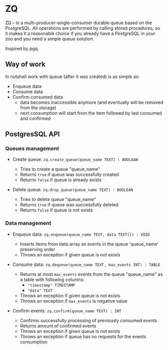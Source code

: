 # ZQ 
ZQ – is a multi-producer-single-consumer durable queue based on the PostgreSQL.
All operations are performed by calling stored procedures, so it makes it a 
reasonable choice if you already have a PostgreSQL in your zoo and you need a 
simple queue solution.

Inspired by pgq.

## Way of work
In nutshell work with queue (after it was created) is as simple as:
- Enqueue data
- Consume data
- Confirm consumed data
    - data becomes inaccessible anymore (and eventually will be removed from the storage)
    - next consumption will start from the item followed by last consumed and confirmed

## PostgresSQL API
### Queues management
- Create queue: `zq.create_queue(queue_name TEXT) : BOOLEAN`
  - Tries to create a queue "queue_name"
  - Returns `true` if queue was successfully created
  - Returns `false` if queue is already exists

- Delete queue: `zq.drop_queue(queue_name TEXT) : BOOLEAN`
  - Tries to delete queue "queue_name"
  - Returns `true` if queue was successfully deleted
  - Returns `false` if queue is not exists

### Data management
- Enqueue data: `zq.enqueue(queue_name TEXT, data TEXT[]) : VOID`
  - Inserts items from data array as events in the queue 'queue_name' preserving order
  - Throws an exception if given queue is not exists

- Consume data: `zq.dequeue(queue_name TEXT, max_events INT) : TABLE`
  - Returns at most `max_events` events from the queue "queue_name" as a table with 
  following columns:
    - `"timestamp" TIMESTAMP`
    - `"data" TEXT`
  - Throws an exception if given queue is not exists
  - Throws an exception if `max_events` is negative value
  
- Confirm events: `zq.confirm(queue_name TEXT) : INT`
  - Confirms successfully processing of previously consumed events
  - Returns amount of confirmed events
  - Throws an exception if given queue is not exists
  - Throws an exception if queue has no requests for the events consumption
